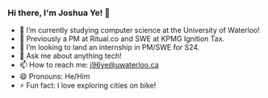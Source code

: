 ### Hi there, I'm Joshua Ye! 👋

- 🌱 I’m currently studying computer science at the University of Waterloo!
- 🔭 Previously a PM at Ritual.co and SWE at KPMG Ignition Tax.
- 🤔 I’m looking to land an internship in PM/SWE for S24.
- 💬 Ask me about anything tech!
- 📫 How to reach me: j96ye@uwaterloo.ca
- 😄 Pronouns: He/Him
- ⚡ Fun fact: I love exploring cities on bike!

